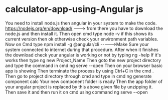 # calculator-app-using-Angular js
You need to install node.js then angular in your system to make the code.
https://nodejs.org/en/download/ ---> from there you have to download the node.js and then install it.
Then open cmd type node -v if this shows its current version then ok otherwise check your environment path variables.
Now on Cmd type npm install -g @angular/cli    ----->Make Sure your system connected to internet during that procedure.
After when it finishes the download check your angular is working or not by typing ng -help
If it's works then type ng new Project_Name
Then goto the new project directory and type the command in cmd ng serve --open
Then on your browser basic app is showing 
Then terminate the process by using Ctrl+C in the cmd .
Then go to project directory through cmd and type in cmd ng generate component calc
Your new component folder is ready
Then the app folder of your angular project is replaced by this above given file by unzipping it.
Then save it and then run it on cmd using command ng serve --open
